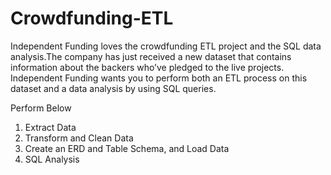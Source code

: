 # Crowdfunding-ETL

Independent Funding loves the crowdfunding ETL project and the SQL data analysis.The company has just received a new dataset that contains information about the backers who’ve pledged to the live projects. Independent Funding wants you to perform both an ETL process on this dataset and a data analysis by using SQL queries.

Perform Below
1. Extract Data
2. Transform and Clean Data
3. Create an ERD and Table Schema, and Load Data
4. SQL Analysis